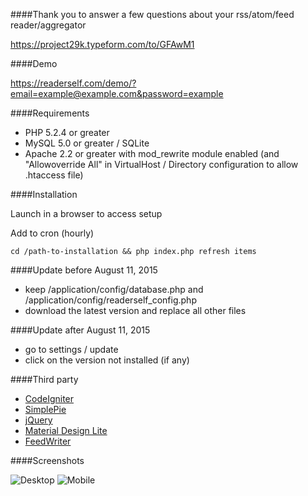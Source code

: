 ####Thank you to answer a few questions about your rss/atom/feed reader/aggregator

https://project29k.typeform.com/to/GFAwM1

####Demo

https://readerself.com/demo/?email=example@example.com&password=example

####Requirements
* PHP 5.2.4 or greater
* MySQL 5.0 or greater / SQLite
* Apache 2.2 or greater with mod_rewrite module enabled (and "Allowoverride All" in VirtualHost / Directory configuration to allow .htaccess file)

####Installation

Launch in a browser to access setup

Add to cron (hourly)
```text
cd /path-to-installation && php index.php refresh items
```

####Update before August 11, 2015
* keep /application/config/database.php and /application/config/readerself_config.php
* download the latest version and replace all other files

####Update after August 11, 2015
* go to settings / update
* click on the version not installed (if any)

####Third party

* [CodeIgniter](http://ellislab.com/codeigniter/)
* [SimplePie](http://simplepie.org)
* [jQuery](http://jquery.com/)
* [Material Design Lite](http://www.getmdl.io/)
* [FeedWriter](https://github.com/ajaxray/FeedWriter)

####Screenshots

![Desktop](https://readerself.com/medias/home.png)
![Mobile](https://readerself.com/medias/moto-g-2014.png)
